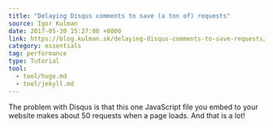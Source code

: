 ```yaml
---
title: "Delaying Disqus comments to save (a ton of) requests"
source: Igor Kulman
date: 2017-05-30 15:27:00 +0000
link: https://blog.kulman.sk/delaying-disqus-comments-to-save-requests/
category: essentials
tag: performance
type: Tutorial
tool:
  - tool/hugo.md
  - tool/jekyll.md
---
```

The problem with Disqus is that this one JavaScript file you embed to your website makes about 50 requests when a page loads. And that is a lot!








